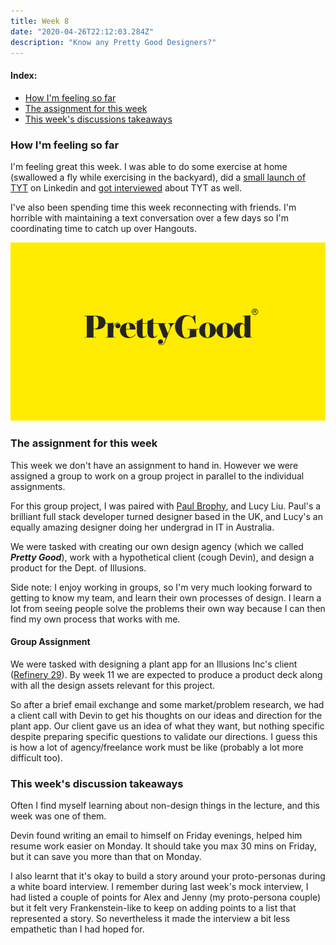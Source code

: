 ```yaml
---
title: Week 8
date: "2020-04-26T22:12:03.284Z"
description: "Know any Pretty Good Designers?"
---
```


#### Index:

- [How I'm feeling so far](#howAmIfeeling)
- [The assignment for this week](#assignment)
- [This week's discussions takeaways](#discussionTakeaways)

### <a name="howAmIfeeling"></a> How I'm feeling so far

I'm feeling great this week. I was able to do some exercise at home (swallowed a fly while exercising in the backyard), did a [small launch of TYT](https://www.linkedin.com/feed/update/urn:li:activity:6658729994803650560/) on Linkedin and [got interviewed](https://www.youtube.com/watch?v=GqDkV6JhbUg) about TYT as well.

I've also been spending time this week reconnecting with friends. I'm horrible with maintaining a text conversation over a few days so I'm coordinating time to catch up over Hangouts.

![Pretty Good Designers](./pgd.png)

### <a name="assignment"></a> The assignment for this week

This week we don't have an assignment to hand in. However we were assigned a group to work on a group project in parallel to the individual assignments.

For this group project, I was paired with [Paul Brophy](https://paulbrophy.co.uk/), and Lucy Liu. Paul's a brilliant full stack developer turned designer based in the UK, and Lucy's an equally amazing designer doing her undergrad in IT in Australia.

We were tasked with creating our own design agency (which we called **_Pretty Good_**), work with a hypothetical client (cough Devin), and design a product for the Dept. of Illusions.

Side note: I enjoy working in groups, so I'm very much looking forward to getting to know my team, and learn their own processes of design. I learn a lot from seeing people solve the problems their own way because I can then find my own process that works with me.

#### Group Assignment

We were tasked with designing a plant app for an Illusions Inc's client ([Refinery 29](http://refinery29.com/)). By week 11 we are expected to produce a product deck along with all the design assets relevant for this project.

So after a brief email exchange and some market/problem research, we had a client call with Devin to get his thoughts on our ideas and direction for the plant app. Our client gave us an idea of what they want, but nothing specific despite preparing specific questions to validate our directions. I guess this is how a lot of agency/freelance work must be like (probably a lot more difficult too).

### <a name="discussionTakeaways"></a> This week's discussion takeaways

Often I find myself learning about non-design things in the lecture, and this week was one of them.

Devin found writing an email to himself on Friday evenings, helped him resume work easier on Monday. It should take you max 30 mins on Friday, but it can save you more than that on Monday.

I also learnt that it's okay to build a story around your proto-personas during a white board interview. I remember during last week's mock interview, I had listed a couple of points for Alex and Jenny (my proto-persona couple) but it felt very Frankenstein-like to keep on adding points to a list that represented a story. So nevertheless it made the interview a bit less empathetic than I had hoped for.
